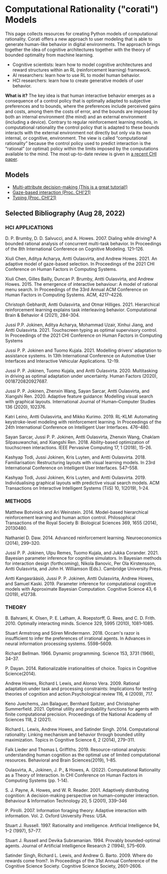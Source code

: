 # Computational Rationality ("corati") Models

This page collects resources for creating Python models of computational rationality. Corati offers a new approach to user modeling that is able to generate human-like behavior in digital environments. The approach brings together the idea of cognitive architectures together with the theory of bounded optimality from machine learning. 

* Cognitive scientists: learn how to model cognitive architectures and reward structures within an RL (reinforcement learning) framework. 
* AI researchers: learn how to use RL to model human behavior.
* HCI researchers: learn how to create generative models of user behavior.

**What is it?** The key idea is that human interactive behavior emerges as a consequence of a control policy that is optimally adapted to subjective preferences and to bounds, where the preferences include perceived gains and costs, among them the costs of error, and the bounds are imposed by both an internal environment (the mind) and an external environment (including a device). Contrary to regular reinforcement learning models, in computational rationality the control policy that is adapted to these bounds interacts with the external environment not directly but only via its own internal, or cognitive, environment. The view is called “computational rationality” because the control policy used to predict interaction is the “rational” (or optimal) policy within the limits imposed by the computations available to the mind. The most up-to-date review is given in [a recent CHI paper](https://dl.acm.org/doi/abs/10.1145/3491102.3517739). 


## Models

* [Multi-attribute decision-making (This is a great tutorial!)](models/multi_attribute_decision_making_desk)
* [Gaze-based interaction (Proc. CHI'21)](models/gaze_based_interaction)
* [Typing (Proc. CHI'21)](models/touchscreen-typing)

## Selected Bibliography (Aug 28, 2022)

### HCI APPLICATIONS

D. P. Brumby, D. D. Salvucci, and A. Howes. 2007. Dialing while driving? A bounded rational analysis of concurrent multi-task behavior. In Proceedings of the 8th International Conference on Cognitive Modeling. 121–126.

Xiuli Chen, Aditya Acharya, Antti Oulasvirta, and Andrew Howes. 2021. An adaptive model of gaze-based selection. In Proceedings of the 2021 CHI Conference on Human Factors in Computing Systems. 

Xiuli Chen, Gilles Bailly, Duncan P. Brumby, Antti Oulasvirta, and Andrew Howes. 2015. The emergence of interactive behaviour: A model of rational menu search. In Proceedings of the 33rd Annual ACM Conference on Human Factors in Computing Systems. ACM, 4217–4226.

Christoph Gebhardt, Antti Oulasvirta, and Otmar Hilliges. 2021. Hierarchical reinforcement learning explains task interleaving behavior. Computational Brain & Behavior 4 (2021), 284–304. 

Jussi P.P. Jokinen, Aditya Acharya, Mohammad Uzair, Xinhui Jiang, and Antti Oulasvirta. 2021. Touchscreen typing as optimal supervisory control. In Proceedings of the 2021 CHI Conference on Human Factors in Computing Systems

Jussi P. P. Jokinen and Tuomo Kujala. 2021. Modelling drivers’ adaptation to assistance systems. In 13th International Conference on Automotive User Interfaces and Interactive Vehicular Applications. 12–19.

Jussi P. P. Jokinen, Tuomo Kujala, and Antti Oulasvirta. 2020. Multitasking in driving as optimal adaptation under uncertainty. Human Factors (2020), 0018720820927687. 

Jussi P. P. Jokinen, Zhenxin Wang, Sayan Sarcar, Antti Oulasvirta, and Xiangshi Ren. 2020. Adaptive feature guidance: Modelling visual search with graphical layouts. International Journal of Human–Computer Studies 136 (2020), 102376. 

Katri Leino, Antti Oulasvirta, and Mikko Kurimo. 2019. RL-KLM: Automating keystroke-level modeling with reinforcement learning. In Proceedings of the 24th International Conference on Intelligent User Interfaces. 476–480. 

Sayan Sarcar, Jussi P. P. Jokinen, Antti Oulasvirta, Zhenxin Wang, Chaklam Silpasuwanchai, and Xiangshi Ren. 2018. Ability-based optimization of touchscreen interactions. IEEE Pervasive Computing 17, 1 (2018), 15–26. 

Kashyap Todi, Jussi Jokinen, Kris Luyten, and Antti Oulasvirta. 2018. Familiarisation: Restructuring layouts with visual learning models. In 23rd International Conference on Intelligent User Interfaces. 547–558.

Kashyap Todi, Jussi Jokinen, Kris Luyten, and Antti Oulasvirta. 2019. Individualising graphical layouts with predictive visual search models. ACM Transactions on Interactive Intelligent Systems (TiiS) 10, 1(2019), 1–24. 

### METHODS

Matthew Botvinick and Ari Weinstein. 2014. Model-based hierarchical reinforcement learning and human action control. Philosophical Transactions of the Royal Society B: Biological Sciences 369, 1655 (2014), 20130480.

Nathaniel D. Daw. 2014. Advanced reinforcement learning. Neuroeconomics (2014), 299–320. 

Jussi P. P. Jokinen, Ulpu Remes, Tuomo Kujala, and Jukka Corander. 2021. Bayesian parameter inference for cognitive simulators. In Bayesian methods for interaction design (forthcoming), Nikola Banovic, Per Ola Kirstensson, Antti Oulasvirta, and John H. Williamson (Eds.). Cambridge University Press. 

Antti Kangasrääsiö, Jussi P. P. Jokinen, Antti Oulasvirta, Andrew Howes, and Samuel Kaski. 2019. Parameter inference for computational cognitive models with Approximate Bayesian Computation. Cognitive Science 43, 6 (2019), e12738.

### THEORY

B. Bahrami, K. Olsen, P. E. Latham, A. Roepstorff, G. Rees, and C. D. Frith. 2010. Optimally interacting minds. Science 329, 5995 (2010), 1081–1085. 

Stuart Armstrong and Sören Mindermann. 2018. Occam's razor is insufficient to infer the preferences of irrational agents. In Advances in neural information processing systems. 5598–5609.

Richard Bellman. 1966. Dynamic programming. Science 153, 3731 (1966), 34–37. 

P. Dayan. 2014. Rationalizable irrationalities of choice. Topics in Cognitive Science(2014). 

Andrew Howes, Richard L Lewis, and Alonso Vera. 2009. Rational adaptation under task and processing constraints: Implications for testing theories of cognition and action.Psychological review 116, 4 (2009), 717. 

Keno Juechems, Jan Balaguer, Bernhard Spitzer, and Christopher Summerfield. 2021. Optimal utility and probability functions for agents with finite computational precision. Proceedings of the National Academy of Sciences 118, 2 (2021).

Richard L. Lewis, Andrew Howes, and Satinder Singh. 2014. Computational rationality: Linking mechanism and behavior through bounded utility maximization. Topics in Cognitive Science 6, 2 (2014), 279–311. 

Falk Lieder and Thomas L Griffiths. 2019. Resource-rational analysis: understanding human cognition as the optimal use of limited computational resources. Behavioral and Brain Sciences(2019), 1–85.

Oulasvirta, A., Jokinen, J. P., & Howes, A. (2022). Computational Rationality as a Theory of Interaction. In CHI Conference on Human Factors in Computing Systems (pp. 1-14).

S. J. Payne, A. Howes, and W. R. Reader. 2001. Adaptively distributing cognition: A decision-making perspective on human–computer interaction. Behaviour & Information Technology 20, 5 (2001), 339–346

P. Pirolli. 2007. Information foraging theory: Adaptive interaction with information. Vol. 2. Oxford University Press: USA.

Stuart J. Russell. 1997. Rationality and intelligence. Artificial Intelligence 94, 1–2 (1997), 57–77. 

Stuart J. Russell and Devika Subramanian. 1994. Provably bounded-optimal agents. Journal of Artificial Intelligence Research 2 (1994), 575–609. 

Satinder Singh, Richard L. Lewis, and Andrew G. Barto. 2009. Where do rewards come from?. In Proceedings of the 31st Annual Conference of the Cognitive Science Society. Cognitive Science Society, 2601–2606. 
